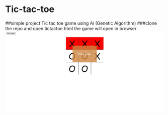 # Tic-tac-toe
##simple project Tic tac toe game using Ai (Genetic Algorithm)
###clone the repo and open tictactoe.html the game will open in browser
![game image ](https://github.com/Hany-kelany/Tic-tac-toe/blob/main/TicTacToe.jpeg)
